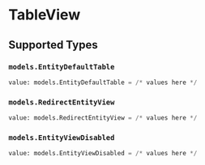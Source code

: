 # TableView


## Supported Types

### `models.EntityDefaultTable`

```python
value: models.EntityDefaultTable = /* values here */
```

### `models.RedirectEntityView`

```python
value: models.RedirectEntityView = /* values here */
```

### `models.EntityViewDisabled`

```python
value: models.EntityViewDisabled = /* values here */
```

